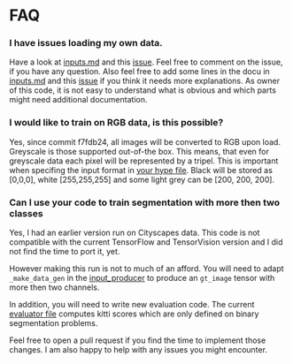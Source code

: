 # FAQ

### I have issues loading my own data.

Have a look at [inputs.md](inputs.md) and this [issue](https://github.com/MarvinTeichmann/KittiSeg/issues/8). Feel free to comment on the issue, if you have any question. Also feel free to add some lines in the docu in [inputs.md](inputs.md) and this [issue](https://github.com/MarvinTeichmann/KittiSeg/issues/8) if you think it needs more explanations. As owner of this code, it is not easy to understand what is obvious and which parts might need additional documentation.

### I would like to train on RGB data, is this possible?

Yes, since commit f7fdb24, all images will be converted to RGB upon load. Greyscale is those supported out-of-the box. This means, that even for greyscale data each pixel will be represented by a tripel. This is important when specifing the input format in [your hype file](hypes/KittiSeg.json). Black will be stored as [0,0,0], white [255,255,255] and some light grey can be [200, 200, 200].

### Can I use your code to train segmentation with more then two classes

Yes, I had an earlier version run on Cityscapes data. This code is not compatible with the current TensorFlow and TensorVision version and I did not find the time to port it, yet.

However making this run is not to much of an afford. You will need to adapt `_make_data_gen` in the [input_producer](../inputs/kitti_seg_input.py) to produce an `gt_image` tensor with more then two channels. 

In addition, you will need to write new evaluation code. The current [evaluator file](../evals/kitti_evals.py) computes kitti scores which are only defined on binary segmentation problems. 

Feel free to open a pull request if you find the time to implement those changes. I am also happy to help with any issues you might encounter.







